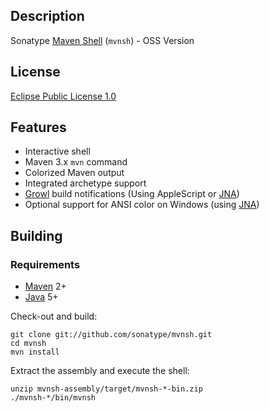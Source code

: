 Description
-----------

Sonatype [Maven Shell](http://mvnsh.sonatype.org) (`mvnsh`) - OSS Version

License
-------

[Eclipse Public License 1.0](http://www.eclipse.org/org/documents/epl-v10.html)

Features
--------

* Interactive shell
* Maven 3.x `mvn` command
* Colorized Maven output
* Integrated archetype support
* [Growl][1] build notifications (Using AppleScript or [JNA][2])
* Optional support for ANSI color on Windows (using [JNA][2])

Building
--------

### Requirements

* [Maven](http://maven.apache.org) 2+
* [Java](http://java.sun.com/) 5+

Check-out and build:

    git clone git://github.com/sonatype/mvnsh.git
    cd mvnsh
    mvn install

Extract the assembly and execute the shell:

    unzip mvnsh-assembly/target/mvnsh-*-bin.zip
    ./mvnsh-*/bin/mvnsh

[1]: http://growl.info/
[2]: https://jna.dev.java.net/
